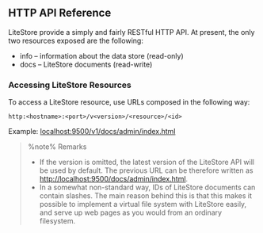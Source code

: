 ## HTTP API Reference

LiteStore provide a simply and fairly RESTful HTTP API. At present, the only two resources exposed are the following:

* info &ndash; information about the data store (read-only)
* docs &ndash; LiteStore documents (read-write)

### Accessing LiteStore Resources

To access a LiteStore resource, use URLs composed in the following way:

`http:<hostname>:<port>/v<version>/<resource>/<id>`

Example: [localhost:9500/v1/docs/admin/index.html](http://localhost:9500/v1/docs/admin/index.html)

> %note%
> Remarks
>
> * If the version is omitted, the latest version of the LiteStore API will be used by default. The previous URL can be therefore written as <http://localhost:9500/docs/admin/index.html>.
> * In a somewhat non-standard way, IDs of LiteStore documents can contain slashes. The main reason behind this is that this makes it possible to implement a virtual file system with LiteStore easily, and serve up web pages as you would from an ordinary filesystem.
